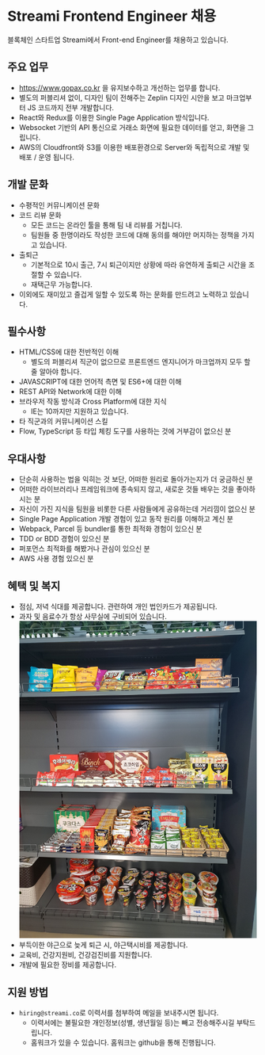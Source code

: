 # Streami Frontend Engineer 채용

블록체인 스타트업 Streami에서 Front-end Engineer를 채용하고 있습니다. 

## 주요 업무

- https://www.gopax.co.kr 을 유지보수하고 개선하는 업무를 합니다.
- 별도의 퍼블리셔 없이, 디자인 팀이 전해주는 Zeplin 디자인 시안을 보고 마크업부터 JS 코드까지 전부 개발합니다. 
- React와 Redux를 이용한 Single Page Application 방식입니다. 
- Websocket 기반의 API 통신으로 거래소 화면에 필요한 데이터를 얻고, 화면을 그립니다.
- AWS의 Cloudfront와 S3를 이용한 배포환경으로 Server와 독립적으로 개발 및 배포 / 운영 됩니다.

## 개발 문화

- 수평적인 커뮤니케이션 문화
- 코드 리뷰 문화
  - 모든 코드는 온라인 툴을 통해 팀 내 리뷰를 거칩니다.
  - 팀원들 중 한명이라도 작성한 코드에 대해 동의를 해야만 머지하는 정책을 가지고 있습니다.
- 출퇴근
  - 기본적으로 10시 출근, 7시 퇴근이지만 상황에 따라 유연하게 출퇴근 시간을 조절할 수 있습니다.
  - 재택근무 가능합니다.  	  	
- 이외에도 재미있고 즐겁게 일할 수 있도록 하는 문화를 만드려고 노력하고 있습니다.
 	 
## 필수사항

- HTML/CSS에 대한 전반적인 이해
  - 별도의 퍼블리셔 직군이 없으므로 프론트엔드 엔지니어가 마크업까지 모두 할 줄 알아야 합니다.
- JAVASCRIPT에 대한 언어적 측면 및 ES6+에 대한 이해 
- REST API와 Network에 대한 이해
- 브라우저 작동 방식과 Cross Platform에 대한 지식
  - IE는 10까지만 지원하고 있습니다. 
- 타 직군과의 커뮤니케이션 스킬
- Flow, TypeScript 등 타입 체킹 도구를 사용하는 것에 거부감이 없으신 분

## 우대사항

- 단순히 사용하는 법을 익히는 것 보단, 어떠한 원리로 돌아가는지가 더 궁금하신 분
- 어떠한 라이브러리나 프레임워크에 종속되지 않고, 새로운 것들 배우는 것을 좋아하시는 분
- 자신이 가진 지식을 팀원을 비롯한 다른 사람들에게 공유하는데 거리낌이 없으신 분
- Single Page Application 개발 경험이 있고 동작 원리를 이해하고 계신 분
- Webpack, Parcel 등 bundler를 통한 최적화 경험이 있으신 분
- TDD or BDD 경험이 있으신 분
- 퍼포먼스 최적화를 해봤거나 관심이 있으신 분
- AWS 사용 경험 있으신 분
 
## 혜택 및 복지

- 점심, 저녁 식대를 제공합니다. 관련하여 개인 법인카드가 제공됩니다.
- 과자 및 음료수가 항상 사무실에 구비되어 있습니다.
![snack bar](/images/snackbar.jpg)
- 부득이한 야근으로 늦게 퇴근 시, 야근택시비를 제공합니다.
- 교육비, 건강지원비, 건강검진비를 지원합니다.
- 개발에 필요한 장비를 제공합니다.

## 지원 방법

- `hiring@streami.co`로 이력서를 첨부하여 메일을 보내주시면 됩니다.
  - 이력서에는 불필요한 개인정보(성별, 생년월일 등)는 빼고 전송해주시길 부탁드립니다.
  - 홈워크가 있을 수 있습니다. 홈워크는 github을 통해 진행됩니다.

